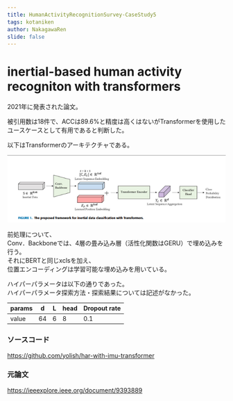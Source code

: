 ```yaml
---
title: HumanActivityRecognitionSurvey-CaseStudy5
tags: kotaniken
author: NakagawaRen
slide: false
---
```

# inertial-based human activity recogniton with transformers

2021年に発表された論文。  

被引用数は18件で、ACCは89.6%と精度は高くはないがTransformerを使用したユースケースとして有用であると判断した。  

以下はTransformerのアーキテクチャである。  

![image.png](image/KyKqAD8RLe.png)  

前処理について、  
Conv．Backboneでは、4層の畳み込み層（活性化関数はGERU）で埋め込みを行う。  
それにBERTと同じxclsを加え、  
位置エンコーディングは学習可能な埋め込みを用いている。  

ハイパーパラメータは以下の通りであった。  
ハイパーパラメータ探索方法・探索結果については記述がなかった。  

|params|d|L|head|Dropout rate|  
|------|-|-|----|------------|  
|value |64|6 |8 |     0.1    |  

### ソースコード

https://github.com/yolish/har-with-imu-transformer  

### 元論文
https://ieeexplore.ieee.org/document/9393889  
